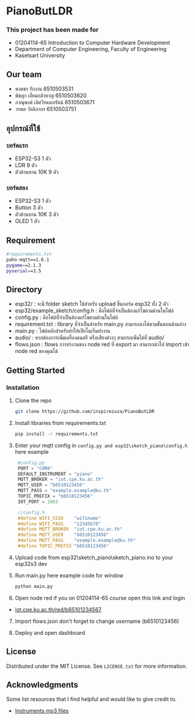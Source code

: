 # PianoButLDR

### This project has been made for 
* 01204114-65 Introduction to Computer Hardware Development 
* Department of Computer Engineering, Faculty of Engineering
* Kasetsart University

## Our team 
* พงศธร รักงาน 6510503531
* พิชญา เอี่ยมกล้าหาญ 6510503620
* ภาณุพงศ์ เลิศวีรนนทรัตน์ 6510503671
* วรพล วัลลิภากร 6510503751

## อุปกรณ์ที่ใช้
### บอร์ดแรก
* ESP32-S3 1 ตัว
* LDR 9 ตัว
* ตัวต้านทาน 10K 9 ตัว
### บอร์ดสอง
* ESP32-S3 1 ตัว
* Button 3 ตัว
* ตัวต้านทาน 10K 3 ตัว
* OLED 1 ตัว

## Requirement
```sh
#requirements.txt
paho-mqtt==1.6.1
pygame==2.1.3
pyserial==3.5
```

## Directory
* esp32/ : จะมี folder  sketch ใช้สำหรับ upload ขึ้นบอร์ด esp32 ทั้ง 2 ตัว
* esp32/example_sketch/config.h : คือไฟล์ที่จำเป็นต้องแก้ไขตามด้านในไฟล์
* config.py : คือไฟล์ที่จำเป็นต้องแก้ไขตามด้านในไฟล์
* requirement.txt : library ที่จำเป็นสำหรับ main.py สามารถลงได้ตามขั้นตอนด้านล่าง
* main.py : ไฟล์หลักสำหรับทำให้เปียโนเริ่มทำงาน
* audio/ : หากต้องการเพิ่มเครื่องดนตรี หรือเสียงต่างๆ สามารถเพิ่มได้ที่ audio/ 
* flows.json : flows การทำงานของ node red ที่ export มา สามารถนำไป import เข้า node red ของคุณได้ 

## Getting Started

### Installation

1. Clone the repo
   ```sh
   git clone https://github.com/inspirezuza/PianoButLDR
   ```

2. Install libraries from requirements.txt
   ```sh
   pip install -r requirements.txt
   ```

3. Enter your mqtt config in `config.py and esp32\sketch_piano\config.h` here example
   ```python
    #config.py
    PORT = "COM4"
    DEFAULT_INSTRUMENT = "piano"
    MQTT_BROKER = "iot.cpe.ku.ac.th"
    MQTT_USER = "b6510123456" 
    MQTT_PASS = "example.example@ku.th"
    TOPIC_PREFIX = "b6510123456"
    IOT_PORT = 1883
   ```
   ```c
    //config.h
    #define WIFI_SSID    "wifiname"
    #define WIFI_PASS    "12345678"
    #define MQTT_BROKER  "iot.cpe.ku.ac.th"
    #define MQTT_USER    "b6510123456"  
    #define MQTT_PASS    "example.example@ku.th"      
    #define TOPIC_PREFIX "b6510123456"  
   ```

4. Upload code from esp32\sketch_piano\sketch_piano.ino to your esp32s3 dev

5. Run main.py here example code for window
   ```sh
   python main.py
   ```

6. Open node red if you on 01204114-65 course open this link and login
* [iot.cpe.ku.ac.th/red/b65101234567](iot.cpe.ku.ac.th/red/b65101234567) 

7. Import flows.json don't forget to change username (b6510123456)

8. Deploy and open dashboard

<!-- LICENSE -->
## License

Distributed under the MIT License. See `LICENSE.txt` for more information.

<!-- ACKNOWLEDGMENTS -->
## Acknowledgments

Some list resources that I find helpful and would like to give credit to.

* [Instruments mp3 files](https://github.com/gleitz/midi-js-soundfonts/tree/gh-pages/FatBoy)